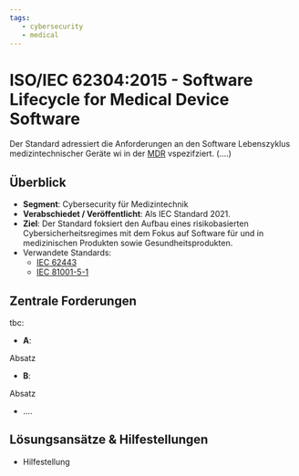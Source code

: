 ```yaml
---
tags:
   - cybersecurity
   - medical
---
```


# ISO/IEC 62304:2015 - Software Lifecycle for Medical Device Software

Der Standard adressiert die Anforderungen an den Software Lebenszyklus medizintechnischer Geräte wi in der [MDR](/mdr.md) vspezifziert. (....) 

## Überblick

* **Segment**: Cybersecurity für Medizintechnik 
* **Verabschiedet / Veröffentlicht**: Als IEC Standard 2021.
* **Ziel**:
  Der Standard foksiert den Aufbau eines risikobasierten Cybersicherheitsregimes mit dem Fokus auf Software  für und in medizinischen Produkten sowie Gesundheitsprodukten. 
* Verwandete Standards:
  * [IEC 62443](/iec62443.md)
  * [IEC 81001-5-1](https://iec81001-5-1) 
  



## Zentrale Forderungen

tbc:

- **A**:

Absatz

- **B**:

Absatz

- ....

## Lösungsansätze & Hilfestellungen

* Hilfestellung
